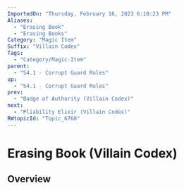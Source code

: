 ```yaml
---
ImportedOn: "Thursday, February 16, 2023 6:10:23 PM"
Aliases:
  - "Erasing Book"
  - "Erasing Books"
Category: "Magic Item"
Suffix: "Villain Codex"
Tags:
  - "Category/Magic-Item"
parent:
  - "S4.1 - Corrupt Guard Rules"
up:
  - "S4.1 - Corrupt Guard Rules"
prev:
  - "Badge of Authority (Villain Codex)"
next:
  - "Pliability Elixir (Villain Codex)"
RWtopicId: "Topic_6760"
---
```

# Erasing Book (Villain Codex)
## Overview
